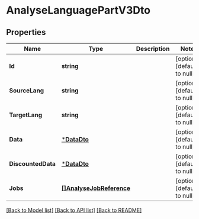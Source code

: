 # AnalyseLanguagePartV3Dto

## Properties
Name | Type | Description | Notes
------------ | ------------- | ------------- | -------------
**Id** | **string** |  | [optional] [default to null]
**SourceLang** | **string** |  | [optional] [default to null]
**TargetLang** | **string** |  | [optional] [default to null]
**Data** | [***DataDto**](DataDto.md) |  | [optional] [default to null]
**DiscountedData** | [***DataDto**](DataDto.md) |  | [optional] [default to null]
**Jobs** | [**[]AnalyseJobReference**](AnalyseJobReference.md) |  | [optional] [default to null]

[[Back to Model list]](../README.md#documentation-for-models) [[Back to API list]](../README.md#documentation-for-api-endpoints) [[Back to README]](../README.md)


